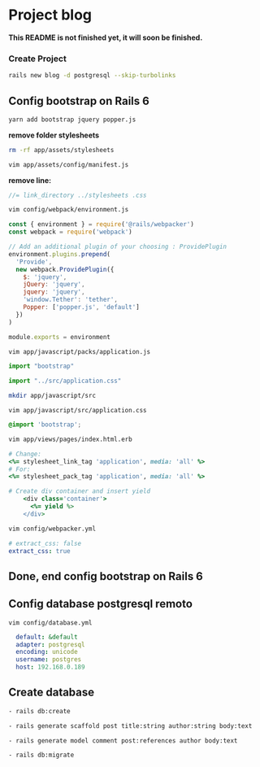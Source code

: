 # Project blog

**This README is not finished yet, it will soon be finished.**

### Create Project

```bash
rails new blog -d postgresql --skip-turbolinks
```

## Config bootstrap on Rails 6

```bash
yarn add bootstrap jquery popper.js
```

**remove folder stylesheets**

```bash
rm -rf app/assets/stylesheets
```


```bash
vim app/assets/config/manifest.js
```

**remove line:**

```javascript
//= link_directory ../stylesheets .css
```

```bash
vim config/webpack/environment.js
```

```javascript
const { environment } = require('@rails/webpacker')
const webpack = require('webpack')

// Add an additional plugin of your choosing : ProvidePlugin
environment.plugins.prepend(
  'Provide',
  new webpack.ProvidePlugin({
    $: 'jquery',
    jQuery: 'jquery',
    jquery: 'jquery',
    'window.Tether': 'tether',
    Popper: ['popper.js', 'default']
  })
)

module.exports = environment
```

```bash
vim app/javascript/packs/application.js
```

```javascript
import "bootstrap"

import "../src/application.css"

```

```bash
mkdir app/javascript/src
```

```
vim app/javascript/src/application.css
```

```css
@import 'bootstrap';
```

```bash
vim app/views/pages/index.html.erb 
```

```ruby
# Change:
<%= stylesheet_link_tag 'application', media: 'all' %>
# For:
<%= stylesheet_pack_tag 'application', media: 'all' %> 

# Create div container and insert yield
    <div class='container'>
      <%= yield %>
    </div>
```


```bash
vim config/webpacker.yml
```

```yml
# extract_css: false
extract_css: true
```

**Done, end config bootstrap on Rails 6**
---

## Config database postgresql remoto

```
vim config/database.yml
```

```yml
  default: &default
  adapter: postgresql
  encoding: unicode
  username: postgres
  host: 192.168.0.189
```

## Create database

```bash
- rails db:create

- rails generate scaffold post title:string author:string body:text

- rails generate model comment post:references author body:text

- rails db:migrate
```

